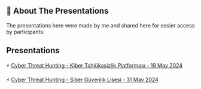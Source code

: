 
## 🚀 About The Presentations
The presentations here were made by me and shared here for easier access by participants.


## Presentations
⚡️ [Cyber Threat Hunting - Kiber Təhlükəsizlik Platforması - 19 May 2024](#)

⚡️ [Cyber Threat Hunting - Siber Güvenlik Lisesi - 31 May 2024](#)

